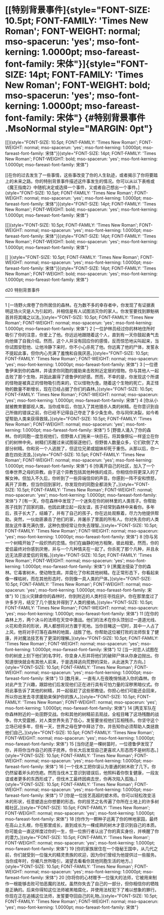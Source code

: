 # [[**特别背景事件**]{style="FONT-SIZE: 10.5pt; FONT-FAMILY: 'Times New Roman'; FONT-WEIGHT: normal; mso-spacerun: 'yes'; mso-font-kerning: 1.0000pt; mso-fareast-font-family: 宋体"}]{style="FONT-SIZE: 14pt; FONT-FAMILY: 'Times New Roman'; FONT-WEIGHT: bold; mso-spacerun: 'yes'; mso-font-kerning: 1.0000pt; mso-fareast-font-family: 宋体"} {#特别背景事件 .MsoNormal style="MARGIN: 0pt"}

[[]{style="FONT-SIZE: 10.5pt; FONT-FAMILY: 'Times New Roman'; FONT-WEIGHT: normal; mso-spacerun: 'yes'; mso-font-kerning: 1.0000pt; mso-fareast-font-family: 宋体"}]{style="FONT-SIZE: 14pt; FONT-FAMILY: 'Times New Roman'; FONT-WEIGHT: bold; mso-spacerun: 'yes'; mso-font-kerning: 1.0000pt; mso-fareast-font-family: 宋体"} 

[[在你的过去发生了一些事情，这些事改变了你的人生轨迹，或者揭示了你将要踏上的未来之路。你的特别背景事件描述这件事发生的情况。你可以从以下表格或《魔王指南2》中随机决定或选择一个事件，又或者自己想出一个事件。]{style="FONT-SIZE: 10.5pt; FONT-FAMILY: 'Times New Roman'; FONT-WEIGHT: normal; mso-spacerun: 'yes'; mso-font-kerning: 1.0000pt; mso-fareast-font-family: 宋体"}]{style="FONT-SIZE: 14pt; FONT-FAMILY: 'Times New Roman'; FONT-WEIGHT: bold; mso-spacerun: 'yes'; mso-font-kerning: 1.0000pt; mso-fareast-font-family: 宋体"}

[[]{style="FONT-SIZE: 10.5pt; FONT-FAMILY: 'Times New Roman'; FONT-WEIGHT: normal; mso-spacerun: 'yes'; mso-font-kerning: 1.0000pt; mso-fareast-font-family: 宋体"}]{style="FONT-SIZE: 14pt; FONT-FAMILY: 'Times New Roman'; FONT-WEIGHT: bold; mso-spacerun: 'yes'; mso-font-kerning: 1.0000pt; mso-fareast-font-family: 宋体"} 

[[
]{style="FONT-SIZE: 10.5pt; FONT-FAMILY: 'Times New Roman'; FONT-WEIGHT: normal; mso-spacerun: 'yes'; mso-font-kerning: 1.0000pt; mso-fareast-font-family: 宋体"}]{style="FONT-SIZE: 14pt; FONT-FAMILY: 'Times New Roman'; FONT-WEIGHT: bold; mso-spacerun: 'yes'; mso-font-kerning: 1.0000pt; mso-fareast-font-family: 宋体"}

  d20   特别背景事件
  ----- ------------------------------------------------------------------------------------------------------------------------------------------------------------------------------------------------------------------------------------------------------------------------------------------------------------------------------------------------------------------------------------------------------------------------------------------------------------------------------------------------------
  1     [一场野火席卷了你所居住的森林。在为数不多的幸存者中，你发现了有证据表明这场火灾是人为引起的，并相信是有人试图消灭你的家人。你发誓要找到罪魁祸首并将其绳之以法。]{style="FONT-SIZE: 10.5pt; FONT-FAMILY: 'Times New Roman'; FONT-WEIGHT: normal; mso-spacerun: 'yes'; mso-font-kerning: 1.0000pt; mso-fareast-font-family: 宋体"}
  2     [一位护林员经过你的林地住所时吸引了你的注意，你爱上了他。你远远地跟随着这个人，直到有一天你鼓起勇气去向他做了自我介绍。然而，这个人并没有回应你的感情，反而惊恐地尖叫起来，当你试图安慰他、让他冷静下来时，你不小心杀死了他。你远离了他的尸体，发誓永不提起此事，但你内心充满了羞愧和自我厌恶。]{style="FONT-SIZE: 10.5pt; FONT-FAMILY: 'Times New Roman'; FONT-WEIGHT: normal; mso-spacerun: 'yes'; mso-font-kerning: 1.0000pt; mso-fareast-font-family: 宋体"}
  3     [一位德鲁伊来到你的森林，并请求你同胞的援助来击败附近定居的怪物。你与其他人一起击败了那个生物，并因此赢得了德鲁伊的好感。然而，不幸的是，你发现这个所谓的怪物是被真正的怪物吸引而来的，它以怪物为食。随着这个生物的死亡，真正怪物的数量不断增长，现在已经占据了你们的森林。]{style="FONT-SIZE: 10.5pt; FONT-FAMILY: 'Times New Roman'; FONT-WEIGHT: normal; mso-spacerun: 'yes'; mso-font-kerning: 1.0000pt; mso-fareast-font-family: 宋体"}
  4     [你从小就被教育要鄙视人类。当你成年后，你加入了其他猎杀人类的树精。在你意识到自己所做的错误之前，你已经不记得自己夺走了多少条生命。你与同伴决裂，如今希望帮助人类来获得救赎。]{style="FONT-SIZE: 10.5pt; FONT-FAMILY: 'Times New Roman'; FONT-WEIGHT: normal; mso-spacerun: 'yes'; mso-font-kerning: 1.0000pt; mso-fareast-font-family: 宋体"}
  5     [野兽人涌入了你的森林。你的同胞一度忽视他们，但野兽人们拖来一块巨石，将其像祭坛一样竖立在你们的树林中央。树精们苏醒过来试图驱逐他们，但野兽人数量众多，它们砍倒了大部分树精。你和另一个人逃脱了，但这位兄弟或姐妹却死于重伤。从那以后，你一直在四处流浪。]{style="FONT-SIZE: 10.5pt; FONT-FAMILY: 'Times New Roman'; FONT-WEIGHT: normal; mso-spacerun: 'yes'; mso-font-kerning: 1.0000pt; mso-fareast-font-family: 宋体"}
  6     [你离开自己的社区，加入了一个信奉世界之母的异教。由于这个异教包括其他种族的成员，你相信你将更深入的了解女神。但加入不久后，你听到了一些异端信仰的声音。你感到一阵不安和愤怒，离开了异教，但当你回到家时，你发现你的同胞全都消失了。]{style="FONT-SIZE: 10.5pt; FONT-FAMILY: 'Times New Roman'; FONT-WEIGHT: normal; mso-spacerun: 'yes'; mso-font-kerning: 1.0000pt; mso-fareast-font-family: 宋体"}
  7     [有一天，你在森林中发现了一个迷失在你的树林里的人类孩子。你帮助孩子找到了回家的路，也因此建立起一段友谊，孩子经常到森林中来看你。多年后，孩子长大了，结婚了，并有了自己的孩子，你在远处观察着，尽力为他提供帮助。突然，一伙劫匪袭击了他们的家，并屠杀了里面的所有人。你对失去你的人类朋友这件事充满仇恨，这种仇恨经常让你失去理智。]{style="FONT-SIZE: 10.5pt; FONT-FAMILY: 'Times New Roman'; FONT-WEIGHT: normal; mso-spacerun: 'yes'; mso-font-kerning: 1.0000pt; mso-fareast-font-family: 宋体"}
  8     [你与另一个树精开始了一段炽热的恋情。你们在幽静的地方相聚，彼此相爱。然而，你的爱侣最终对你感到厌倦，并与一个凡种情夫在一起了。你杀死了那个凡种，并且永远无法原谅爱侣的背叛。]{style="FONT-SIZE: 10.5pt; FONT-FAMILY: 'Times New Roman'; FONT-WEIGHT: normal; mso-spacerun: 'yes'; mso-font-kerning: 1.0000pt; mso-fareast-font-family: 宋体"}
  9     [黑魔法侵染了你的森林。它毒害树木，使动物生病，并腐化了你和其他树精。在正常形态下，你看起来像一棵枯树，而在其他形态时，你则像一具人类的尸体。]{style="FONT-SIZE: 10.5pt; FONT-FAMILY: 'Times New Roman'; FONT-WEIGHT: normal; mso-spacerun: 'yes'; mso-font-kerning: 1.0000pt; mso-fareast-font-family: 宋体"}
  10    [当火灾肆虐你的森林时，你到附近的人类村庄寻找庇护。你在那里度过了许多岁月，结交了几个朋友并得到了人类的接纳。]{style="FONT-SIZE: 10.5pt; FONT-FAMILY: 'Times New Roman'; FONT-WEIGHT: normal; mso-spacerun: 'yes'; mso-font-kerning: 1.0000pt; mso-fareast-font-family: 宋体"}
  11    [在你的森林上方，两个决斗的法师在天空中激战。他们的法术在你头顶划过一道道光线、火花和奇异的形状，两人都想将对方置于死地。当你目睹这一切时，其中一人占了上风，他将对手打落在森林的地面，战胜了他。你帮助这位被打败的法师恢复了健康，并对魔法技艺有了更深的理解。]{style="FONT-SIZE: 10.5pt; FONT-FAMILY: 'Times New Roman'; FONT-WEIGHT: normal; mso-spacerun: 'yes'; mso-font-kerning: 1.0000pt; mso-fareast-font-family: 宋体"}
  12    [当一对恋人试图在你的树皮上刻下他们的名字时，你变身人形并将他们的破碎尸体从你身边抛出。你知道很快就会有其他人前来，于是选择逃向荒野的深处，从此迷失了方向。]{style="FONT-SIZE: 10.5pt; FONT-FAMILY: 'Times New Roman'; FONT-WEIGHT: normal; mso-spacerun: 'yes'; mso-font-kerning: 1.0000pt; mso-fareast-font-family: 宋体"}
  13    [数月来，一直有人在夜晚悄悄进入你的森林。你对此产生了兴趣，跟踪他们后发现他们正在进行具有可怕力量的淫秽黑暗仪式。你将此事告诉了其他的树精，并一起驱赶了这些邪教徒。你担心他们可能还会回来，所以你出发去寻求援助来保护你的族人。]{style="FONT-SIZE: 10.5pt; FONT-FAMILY: 'Times New Roman'; FONT-WEIGHT: normal; mso-spacerun: 'yes'; mso-font-kerning: 1.0000pt; mso-fareast-font-family: 宋体"}
  14    [两支军队在你森林附近的一处田野交战。你和其他的树精前去观战，全程目睹了这场残酷的战争。你大受震撼，对人类世界失去了信心，发誓要坐视他们互相残杀。你坚守这个立场已经多年，但有一天，世界之母在梦中拜访了你，并告知你必须帮助人类拯救他们自己。]{style="FONT-SIZE: 10.5pt; FONT-FAMILY: 'Times New Roman'; FONT-WEIGHT: normal; mso-spacerun: 'yes'; mso-font-kerning: 1.0000pt; mso-fareast-font-family: 宋体"}
  15    [当你还是一棵树苗时，一位德鲁伊发现了你，并将你当作自己的孩子抚养。你长大后发现自己更喜欢人形态而不是树形态。]{style="FONT-SIZE: 10.5pt; FONT-FAMILY: 'Times New Roman'; FONT-WEIGHT: normal; mso-spacerun: 'yes'; mso-font-kerning: 1.0000pt; mso-fareast-font-family: 宋体"}
  16    [一个伐木工把你误认为普通的树木砍了几下。你仍然留着斧头的伤疤。然而当伐木工意识到错误后，他照料着你恢复健康，一段友谊或者更多的东西形成了，但伐木工最终因病去世，你再次陷入孤独。]{style="FONT-SIZE: 10.5pt; FONT-FAMILY: 'Times New Roman'; FONT-WEIGHT: normal; mso-spacerun: 'yes'; mso-font-kerning: 1.0000pt; mso-fareast-font-family: 宋体"}
  17    [你是一位技艺高超的塑木师。你可以轻松改变活木的形状，任意塑造出你想要的形态。你的技艺之名传遍了你所在土地上的许多树精社区。]{style="FONT-SIZE: 10.5pt; FONT-FAMILY: 'Times New Roman'; FONT-WEIGHT: normal; mso-spacerun: 'yes'; mso-font-kerning: 1.0000pt; mso-fareast-font-family: 宋体"}
  18    [你作为一颗种子远离了你的林地家园，最终在高山上扎根，你在那里成长，直到成长为一棵成熟的树木才意识到自己的本质。你可能会一直这样度过你的一生，但一位旅行者认出了你的真实身份，并唤醒了你的潜力。]{style="FONT-SIZE: 10.5pt; FONT-FAMILY: 'Times New Roman'; FONT-WEIGHT: normal; mso-spacerun: 'yes'; mso-font-kerning: 1.0000pt; mso-fareast-font-family: 宋体"}
  19    [你的家族居住在一个隐秘王国中，从几代之前，你们就受到一位强大的精灵贵族的欢迎，因为你们曾经为他提供过一些服务。当你成年时，你被凡世所吸引，渴望去看看你其他同胞生活的地方。]{style="FONT-SIZE: 10.5pt; FONT-FAMILY: 'Times New Roman'; FONT-WEIGHT: normal; mso-spacerun: 'yes'; mso-font-kerning: 1.0000pt; mso-fareast-font-family: 宋体"}
  20    [你将你的心材赠予一位强大的法师，它被用来制作一根能够击败可怕恶魔的法杖。虽然你失去了自己的一部分，但你相信你的牺牲是正确的。后来你得知这位法师被黑暗腐化，并使用法杖犯下了难以想象的罪行。你现在正在追捕这位法师，发誓要夺回自己的礼物。]{style="FONT-SIZE: 10.5pt; FONT-FAMILY: 'Times New Roman'; FONT-WEIGHT: normal; mso-spacerun: 'yes'; mso-font-kerning: 1.0000pt; mso-fareast-font-family: 宋体"}
